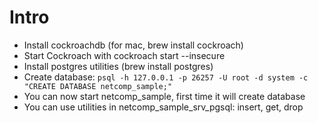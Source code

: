 # Intro

* Install cockroachdb (for mac, brew install cockroach)
* Start Cockroach with cockroach start --insecure
* Install postgres utilities (brew install postgres)
* Create database: `psql -h 127.0.0.1 -p 26257 -U root -d system -c "CREATE DATABASE netcomp_sample;"
`
* You can now start netcomp_sample, first time it will create database
* You can use utilities in netcomp_sample_srv_pgsql: insert, get, drop 
